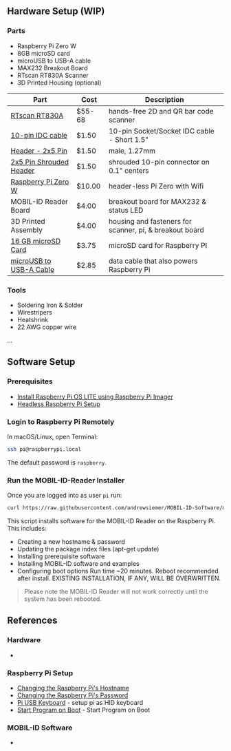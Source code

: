 ## Hardware Setup (WIP)
### Parts
* Raspberry Pi Zero W
* 8GB microSD card
* microUSB to USB-A cable
* MAX232 Breakout Board
* RTscan RT830A Scanner
* 3D Printed Housing (optional)

| Part | Cost | Description |
| ----------- | ----------- | --------- |
| [RTscan RT830A](https://www.rtscan.net/Code-Readers/hands-free-bar-code-scanner-rt830a/) | $55-68 | hands-free 2D and QR bar code scanner |
| [10-pin IDC cable](https://www.adafruit.com/product/556?gclid=CjwKCAiA9bmABhBbEiwASb35V9Td5R1iaUAHqUNImX9ycXJjJYyvrB65bvPPx45-ikyqEljMJOcw4RoCfNQQAvD_BwE) | $1.50 | 10-pin Socket/Socket IDC cable - Short 1.5" |
| [Header - 2x5 Pin](https://www.sparkfun.com/products/15362) | $1.50 | male, 1.27mm |
| [2x5 Pin Shrouded Header](https://www.sparkfun.com/products/8506) | $1.50 |  shrouded 10-pin connector on 0.1" centers |
| [Raspberry Pi Zero W](https://www.adafruit.com/product/3400) | $10.00 |  header-less Pi Zero with Wifi |
| MOBIL-ID Reader Board | $4.00 | breakout board for MAX232 & status LED |
| 3D Printed Assembly | $4.00 | housing and fasteners for scanner, pi, & breakout board |
| [16 GB microSD Card](https://www.amazon.com/8-Pack-Bulk-Micro-Memory-Adapter/dp/B081CGNB9Y) | $3.75 | microSD card for Raspberry PI |
| [microUSB to USB-A Cable ](https://www.amazon.com/Anker-6-Pack-Powerline-Micro-USB/dp/B015XPU7RC/) | $2.85 | data cable that also powers Raspberry Pi |


### Tools
* Soldering Iron & Solder
* Wirestripers
* Heatshrink
* 22 AWG copper wire

...

## Software Setup
### Prerequisites
* [Install Raspberry Pi OS LITE using Raspberry Pi Imager](https://www.raspberrypi.org/software/)
* [Headless Raspberry Pi Setup](https://pimylifeup.com/headless-raspberry-pi-setup/)

### Login to Raspberry Pi Remotely
In macOS/Linux, open Terminal:
```sh
ssh pi@raspberrypi.local
```
The default password is `raspberry`.

### Run the MOBIL-ID-Reader Installer
Once you are logged into as user `pi` run:
``` sh
curl https://raw.githubusercontent.com/andrewsiemer/MOBIL-ID-Software/master/reader/software/install.sh > install.sh && sudo bash install.sh
```
This script installs software for the MOBIL-ID Reader on the Raspberry Pi.
This includes:
- Creating a new hostname & password
- Updating the package index files (apt-get update)
- Installing prerequisite software
- Installing MOBIL-ID software and examples
- Configuring boot options
Run time ~20 minutes. Reboot recommended after install.
EXISTING INSTALLATION, IF ANY, WILL BE OVERWRITTEN.

> Please note the MOBIL-ID Reader will not work correctly until the system has been rebooted.

## References
### Hardware
*

### Raspberry Pi Setup
* [Changing the Raspberry Pi's Hostname](https://pimylifeup.com/raspberry-pi-hostname/)
* [Changing the Raspberry Pi's Password](https://pimylifeup.com/default-raspbian-username-and-password/)
* [Pi USB Keyboard](https://randomnerdtutorials.com/raspberry-pi-zero-usb-keyboard-hid/) - setup pi as HID keyboard
* [Start Program on Boot](https://www.dexterindustries.com/howto/run-a-program-on-your-raspberry-pi-at-startup/) - Start Program on Boot

### MOBIL-ID Software
*
